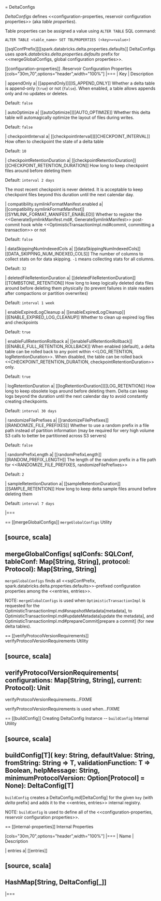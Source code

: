 = DeltaConfigs

*DeltaConfigs* defines <<configuration-properties, reservoir configuration properties>> (aka _table properties_).

Table properties can be assigned a value using `ALTER TABLE` SQL command:

```
ALTER TABLE <table_name> SET TBLPROPERTIES (<key>=<value>)
```

[[sqlConfPrefix]][[spark.databricks.delta.properties.defaults]]
DeltaConfigs uses *spark.databricks.delta.properties.defaults* prefix for <<mergeGlobalConfigs, global configuration properties>>.

[[configuration-properties]]
.Reservoir Configuration Properties
[cols="30m,70",options="header",width="100%"]
|===
| Key
| Description

| appendOnly
a| [[appendOnly]][[IS_APPEND_ONLY]] Whether a delta table is append-only (`true`) or not (`false`). When enabled, a table allows appends only and no updates or deletes.

Default: `false`

| autoOptimize
a| [[autoOptimize]][[AUTO_OPTIMIZE]] Whether this delta table will automagically optimize the layout of files during writes.

Default: `false`

| checkpointInterval
a| [[checkpointInterval]][[CHECKPOINT_INTERVAL]] How often to checkpoint the state of a delta table

Default: `10`

| checkpointRetentionDuration
a| [[checkpointRetentionDuration]][[CHECKPOINT_RETENTION_DURATION]] How long to keep checkpoint files around before deleting them

Default: `interval 2 days`

The most recent checkpoint is never deleted. It is acceptable to keep checkpoint files beyond this duration until the next calendar day.

| compatibility.symlinkFormatManifest.enabled
a| [[compatibility.symlinkFormatManifest]][[SYMLINK_FORMAT_MANIFEST_ENABLED]] Whether to register the <<GenerateSymlinkManifest.md#, GenerateSymlinkManifest>> post-commit hook while <<OptimisticTransactionImpl.md#commit, committing a transaction>> or not

Default: `false`

| dataSkippingNumIndexedCols
a| [[dataSkippingNumIndexedCols]][[DATA_SKIPPING_NUM_INDEXED_COLS]] The number of columns to collect stats on for data skipping. `-1` means collecting stats for all columns.

Default: `32`

| deletedFileRetentionDuration
a| [[deletedFileRetentionDuration]][[TOMBSTONE_RETENTION]] How long to keep logically deleted data files around before deleting them physically (to prevent failures in stale readers after compactions or partition overwrites)

Default: `interval 1 week`

| enableExpiredLogCleanup
a| [[enableExpiredLogCleanup]][[ENABLE_EXPIRED_LOG_CLEANUP]] Whether to clean up expired log files and checkpoints

Default: `true`

| enableFullRetentionRollback
a| [[enableFullRetentionRollback]][[ENABLE_FULL_RETENTION_ROLLBACK]] When enabled (default), a delta table can be rolled back to any point within <<LOG_RETENTION, logRetentionDuration>>. When disabled, the table can be rolled back <<CHECKPOINT_RETENTION_DURATION, checkpointRetentionDuration>> only.

Default: `true`

| logRetentionDuration
a| [[logRetentionDuration]][[LOG_RETENTION]] How long to keep obsolete logs around before deleting them. Delta can keep logs beyond the duration until the next calendar day to avoid constantly creating checkpoints.

Default: `interval 30 days`

| randomizeFilePrefixes
a| [[randomizeFilePrefixes]][[RANDOMIZE_FILE_PREFIXES]] Whether to use a random prefix in a file path instead of partition information (may be required for very high volume S3 calls to better be partitioned across S3 servers)

Default: `false`

| randomPrefixLength
a| [[randomPrefixLength]][[RANDOM_PREFIX_LENGTH]] The length of the random prefix in a file path for <<RANDOMIZE_FILE_PREFIXES, randomizeFilePrefixes>>

Default: `2`

| sampleRetentionDuration
a| [[sampleRetentionDuration]][[SAMPLE_RETENTION]] How long to keep delta sample files around before deleting them

Default: `interval 7 days`

|===

== [[mergeGlobalConfigs]] `mergeGlobalConfigs` Utility

[source, scala]
----
mergeGlobalConfigs(
  sqlConfs: SQLConf,
  tableConf: Map[String, String],
  protocol: Protocol): Map[String, String]
----

`mergeGlobalConfigs` finds all <<sqlConfPrefix, spark.databricks.delta.properties.defaults>>-prefixed configuration properties among the <<entries, entries>>.

NOTE: `mergeGlobalConfigs` is used when `OptimisticTransactionImpl` is requested for the OptimisticTransactionImpl.md#snapshotMetadata[metadata], to OptimisticTransactionImpl.md#updateMetadata[update the metadata], and OptimisticTransactionImpl.md#prepareCommit[prepare a commit] (for new delta tables).

== [[verifyProtocolVersionRequirements]] verifyProtocolVersionRequirements Utility

[source, scala]
----
verifyProtocolVersionRequirements(
  configurations: Map[String, String],
  current: Protocol): Unit
----

verifyProtocolVersionRequirements...FIXME

verifyProtocolVersionRequirements is used when...FIXME

== [[buildConfig]] Creating DeltaConfig Instance -- `buildConfig` Internal Utility

[source, scala]
----
buildConfig[T](
  key: String,
  defaultValue: String,
  fromString: String => T,
  validationFunction: T => Boolean,
  helpMessage: String,
  minimumProtocolVersion: Option[Protocol] = None): DeltaConfig[T]
----

`buildConfig` creates a DeltaConfig.md[DeltaConfig] for the given `key` (with *delta* prefix) and adds it to the <<entries, entries>> internal registry.

NOTE: `buildConfig` is used to define all of the <<configuration-properties, reservoir configuration properties>>.

== [[internal-properties]] Internal Properties

[cols="30m,70",options="header",width="100%"]
|===
| Name
| Description

| entries
a| [[entries]]

[source, scala]
----
HashMap[String, DeltaConfig[_]]
----

|===
